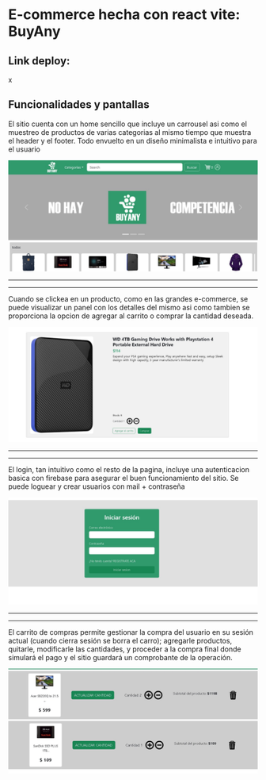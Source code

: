 # E-commerce hecha con react vite: BuyAny

## Link deploy: 
x

## Funcionalidades y pantallas

El sitio cuenta con un home sencillo que incluye un carrousel asi como el muestreo de productos de varias categorias al mismo tiempo que muestra el header y el footer. Todo envuelto en un diseño minimalista e intuitivo para el usuario

![imagenLocal](public/readme/main.jpg)

***
***

Cuando se clickea en un producto, como en las grandes e-commerce, se puede visualizar un panel con los detalles del mismo asi como tambien se proporciona la opcion de agregar al carrito o comprar la cantidad deseada.

![imagenLocal](public/readme/detalle.jpg)

***
***

El login, tan intuitivo como el resto de la pagina, incluye una autenticacion basica con firebase para asegurar el buen funcionamiento del sitio. Se puede loguear y crear usuarios con mail + contraseña

![imagenLocal](public/readme/login.jpg)


***
***

El carrito de compras permite gestionar la compra del usuario en su sesión actual (cuando cierra sesión se borra el carro); agregarle productos, quitarle, modificarle las cantidades, y proceder a la compra final donde simulará el pago y el sitio guardará un comprobante de la operación.

![imagenLocal](public/readme/carrito.jpg)